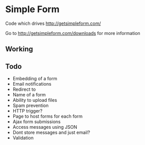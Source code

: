Simple Form
===========

Code which drives http://getsimpleform.com/

Go to http://getsimpleform.com/downloads for more information

## Working

## Todo
  - Embedding of a form
  - Email notifications
  - Redirect to
  - Name of a form
  - Ability to upload files
  - Spam prevention
  - HTTP trigger?
  - Page to host forms for each form
  - Ajax form submissions
  - Access messages using JSON
  - Dont store messages and just email?
  - Validation

